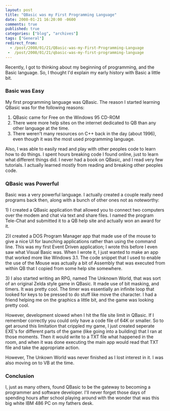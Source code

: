 ```yaml
---
layout: post
title: "QBasic was my First Programming Language"
date: 2008-01-21 16:20:00 -0600
comments: true
published: true
categories: ["blog", "archives"]
tags: ["General"]
redirect_from: 
  - /post/2008/01/21/QBasic-was-my-First-Programming-Language
 -  /post/2008/01/21/qbasic-was-my-first-programming-language
---
```

<!-- more -->
<P>Recently, I got to thinking about my beginning of programming, and the Basic language. So, I thought I'd explain my early history with Basic a little bit.</P>
<H3>Basic was Easy</H3>
<P>My first programming language was QBasic. The reason I started learning QBasic was for the following reasons:</P>
<OL>
<LI>QBasic came for Free on the Windows 95 CD-ROM 
<LI>There were more help sites on the internet dedicated to QB than any other language at the time. 
<LI>There weren't many resources on C++ back in the day (about 1996), even though it was the most used programming language.</LI></OL>
<P>Also, I was able to easily read and play with other peoples code to learn how to do things. I spent hours breaking code I found online, just to learn what different things did. I never had a book on QBasic, and I read very few tutorials. I actually learned mostly from reading and breaking other peoples code.</P>
<H3>QBasic was Powerful</H3>
<P>Basic was a very powerful language. I actually created a couple really need programs back then, along with a bunch of other ones not as noteworthy:</P>
<P>1) I created a QBasic application that allowed you to connect two computers over the modem and chat via text and share files. I named the program Tele-Chat and submitted it to a QB help site and actually won an award for it.</P>
<P>2)I created a DOS Program Manager app that made use of the mouse to give a nice UI for launching applications rather than using the command line. This was my first Event Driven application; I wrote this before I even saw what Visual Basic was. When I wrote it, I just wanted to make an app that worked more like Windows 3.1. The code snippet that I&nbsp;used&nbsp;to enable the use of the&nbsp;Mouse was actually a bit of Assembly that was executed from within QB that I copied from some help site somewhere.</P>
<P>3) I also started writing an RPG, named The Unknown World,&nbsp;that was sort of an original Zelda style game in QBasic. It made use of bit masking, and timers. It was pretty cool. The timer was essentially an infinite loop that looked for keys to be pressed to do stuff like move the character. I had a friend helping me on the graphics a little bit, and the game was looking pretty cool.</P>
<P>However, development slowed when I hit the file site limit in QBasic. If I remember correctly you could only have a code file of 64K or smaller. So to get around this limitation that crippled my game, I just created seperate EXE's for different parts of the game (like going into a building) that I ran at those moments. Then it would write to a TXT file what happened in the room, and when it was done executing the main app would read that TXT file and take the appropriate action.</P>
<P>However, The Unkown World was never finished as I lost interest in it. I was also moving on to VB at the time.</P>
<H3>Conclusion</H3>
<P>I, just as many others, found QBasic to be the gateway to becoming a programmer and software developer. I'll never forget those days of spending hours after school playing around with the wonder that was this big white IBM 486 PC on my fathers desk.</P>

